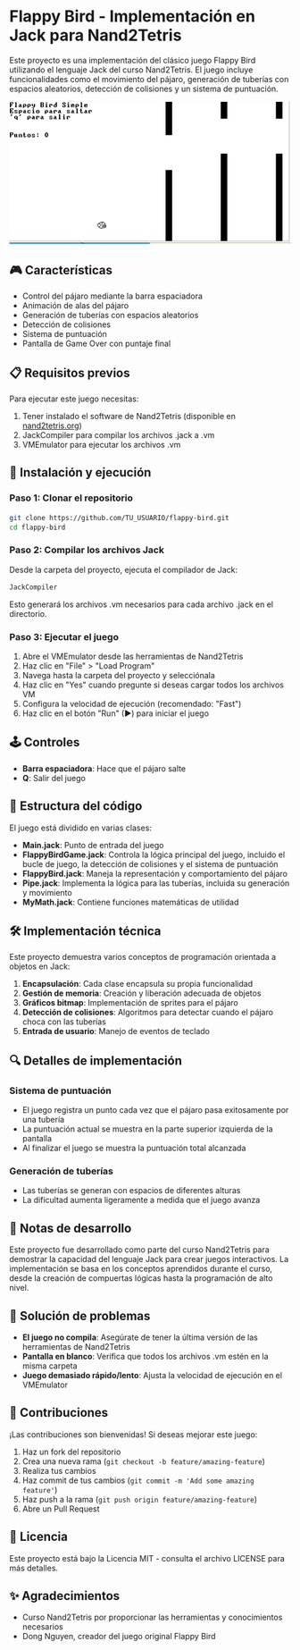 # Flappy Bird - Implementación en Jack para Nand2Tetris

Este proyecto es una implementación del clásico juego Flappy Bird utilizando el lenguaje Jack del curso Nand2Tetris. El juego incluye funcionalidades como el movimiento del pájaro, generación de tuberías con espacios aleatorios, detección de colisiones y un sistema de puntuación.

![Flappy Bird Screenshot](screenshot.PNG)

## 🎮 Características

- Control del pájaro mediante la barra espaciadora
- Animación de alas del pájaro
- Generación de tuberías con espacios aleatorios
- Detección de colisiones
- Sistema de puntuación
- Pantalla de Game Over con puntaje final

## 📋 Requisitos previos

Para ejecutar este juego necesitas:

1. Tener instalado el software de Nand2Tetris (disponible en [nand2tetris.org](https://www.nand2tetris.org/software))
2. JackCompiler para compilar los archivos .jack a .vm
3. VMEmulator para ejecutar los archivos .vm

## 🚀 Instalación y ejecución

### Paso 1: Clonar el repositorio

```bash
git clone https://github.com/TU_USUARIO/flappy-bird.git
cd flappy-bird
```

### Paso 2: Compilar los archivos Jack

Desde la carpeta del proyecto, ejecuta el compilador de Jack:

```bash
JackCompiler
```

Esto generará los archivos .vm necesarios para cada archivo .jack en el directorio.

### Paso 3: Ejecutar el juego

1. Abre el VMEmulator desde las herramientas de Nand2Tetris
2. Haz clic en "File" > "Load Program"
3. Navega hasta la carpeta del proyecto y selecciónala
4. Haz clic en "Yes" cuando pregunte si deseas cargar todos los archivos VM
5. Configura la velocidad de ejecución (recomendado: "Fast")
6. Haz clic en el botón "Run" (►) para iniciar el juego

## 🕹️ Controles

- **Barra espaciadora**: Hace que el pájaro salte
- **Q**: Salir del juego

## 📁 Estructura del código

El juego está dividido en varias clases:

- **Main.jack**: Punto de entrada del juego
- **FlappyBirdGame.jack**: Controla la lógica principal del juego, incluido el bucle de juego, la detección de colisiones y el sistema de puntuación
- **FlappyBird.jack**: Maneja la representación y comportamiento del pájaro
- **Pipe.jack**: Implementa la lógica para las tuberías, incluida su generación y movimiento
- **MyMath.jack**: Contiene funciones matemáticas de utilidad

## 🛠️ Implementación técnica

Este proyecto demuestra varios conceptos de programación orientada a objetos en Jack:

1. **Encapsulación**: Cada clase encapsula su propia funcionalidad
2. **Gestión de memoria**: Creación y liberación adecuada de objetos
3. **Gráficos bitmap**: Implementación de sprites para el pájaro
4. **Detección de colisiones**: Algoritmos para detectar cuando el pájaro choca con las tuberías
5. **Entrada de usuario**: Manejo de eventos de teclado

## 🔍 Detalles de implementación

### Sistema de puntuación
- El juego registra un punto cada vez que el pájaro pasa exitosamente por una tubería
- La puntuación actual se muestra en la parte superior izquierda de la pantalla
- Al finalizar el juego se muestra la puntuación total alcanzada

### Generación de tuberías
- Las tuberías se generan con espacios de diferentes alturas
- La dificultad aumenta ligeramente a medida que el juego avanza

## 📝 Notas de desarrollo

Este proyecto fue desarrollado como parte del curso Nand2Tetris para demostrar la capacidad del lenguaje Jack para crear juegos interactivos. La implementación se basa en los conceptos aprendidos durante el curso, desde la creación de compuertas lógicas hasta la programación de alto nivel.

## 🔧 Solución de problemas

- **El juego no compila**: Asegúrate de tener la última versión de las herramientas de Nand2Tetris
- **Pantalla en blanco**: Verifica que todos los archivos .vm estén en la misma carpeta
- **Juego demasiado rápido/lento**: Ajusta la velocidad de ejecución en el VMEmulator

## 🤝 Contribuciones

¡Las contribuciones son bienvenidas! Si deseas mejorar este juego:

1. Haz un fork del repositorio
2. Crea una nueva rama (`git checkout -b feature/amazing-feature`)
3. Realiza tus cambios
4. Haz commit de tus cambios (`git commit -m 'Add some amazing feature'`)
5. Haz push a la rama (`git push origin feature/amazing-feature`)
6. Abre un Pull Request

## 📜 Licencia

Este proyecto está bajo la Licencia MIT - consulta el archivo LICENSE para más detalles.

## ✨ Agradecimientos

- Curso Nand2Tetris por proporcionar las herramientas y conocimientos necesarios
- Dong Nguyen, creador del juego original Flappy Bird
